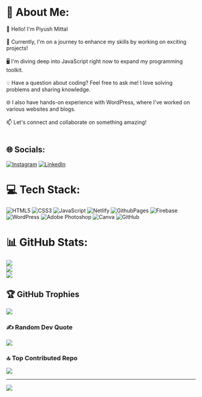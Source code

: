 # 💫 About Me:
👋 Hello! I'm Piyush Mittal<br><br>🚀 Currently, I'm on a journey to enhance my skills by working on exciting projects!<br><br>🖥️ I'm diving deep into JavaScript right now to expand my programming toolkit.<br><br>💡 Have a question about coding? Feel free to ask me! I love solving problems and sharing knowledge.<br><br>🌐 I also have hands-on experience with WordPress, where I've worked on various websites and blogs.<br><br>📫 Let's connect and collaborate on something amazing!<br><br>


## 🌐 Socials:
[![Instagram](https://img.shields.io/badge/Instagram-%23E4405F.svg?logo=Instagram&logoColor=white)](https://instagram.com/https://www.instagram.com/piyush_mittal_05/) [![LinkedIn](https://img.shields.io/badge/LinkedIn-%230077B5.svg?logo=linkedin&logoColor=white)](https://linkedin.com/in/https://www.linkedin.com/in/piyush-mittal-789270278/) 

# 💻 Tech Stack:
![HTML5](https://img.shields.io/badge/html5-%23E34F26.svg?style=for-the-badge&logo=html5&logoColor=white) ![CSS3](https://img.shields.io/badge/css3-%231572B6.svg?style=for-the-badge&logo=css3&logoColor=white) ![JavaScript](https://img.shields.io/badge/javascript-%23323330.svg?style=for-the-badge&logo=javascript&logoColor=%23F7DF1E) ![Netlify](https://img.shields.io/badge/netlify-%23000000.svg?style=for-the-badge&logo=netlify&logoColor=#00C7B7) ![GithubPages](https://img.shields.io/badge/github%20pages-121013?style=for-the-badge&logo=github&logoColor=white) ![Firebase](https://img.shields.io/badge/firebase-%23039BE5.svg?style=for-the-badge&logo=firebase) ![WordPress](https://img.shields.io/badge/WordPress-%23117AC9.svg?style=for-the-badge&logo=WordPress&logoColor=white) ![Adobe Photoshop](https://img.shields.io/badge/adobe%20photoshop-%2331A8FF.svg?style=for-the-badge&logo=adobe%20photoshop&logoColor=white) ![Canva](https://img.shields.io/badge/Canva-%2300C4CC.svg?style=for-the-badge&logo=Canva&logoColor=white) ![GitHub](https://img.shields.io/badge/github-%23121011.svg?style=for-the-badge&logo=github&logoColor=white)
# 📊 GitHub Stats:
![](https://github-readme-stats.vercel.app/api?username=piyushmittal09&theme=dark&hide_border=false&include_all_commits=false&count_private=false)<br/>
![](https://github-readme-streak-stats.herokuapp.com/?user=piyushmittal09&theme=dark&hide_border=false)<br/>
![](https://github-readme-stats.vercel.app/api/top-langs/?username=piyushmittal09&theme=dark&hide_border=false&include_all_commits=false&count_private=false&layout=compact)

## 🏆 GitHub Trophies
![](https://github-profile-trophy.vercel.app/?username=piyushmittal09&theme=radical&no-frame=false&no-bg=true&margin-w=4)

### ✍️ Random Dev Quote
![](https://quotes-github-readme.vercel.app/api?type=horizontal&theme=radical)

### 🔝 Top Contributed Repo
![](https://github-contributor-stats.vercel.app/api?username=piyushmittal09&limit=5&theme=dark&combine_all_yearly_contributions=true)

---
[![](https://visitcount.itsvg.in/api?id=piyushmittal09&icon=0&color=0)](https://visitcount.itsvg.in)

<!-- Proudly created with GPRM ( https://gprm.itsvg.in ) -->
